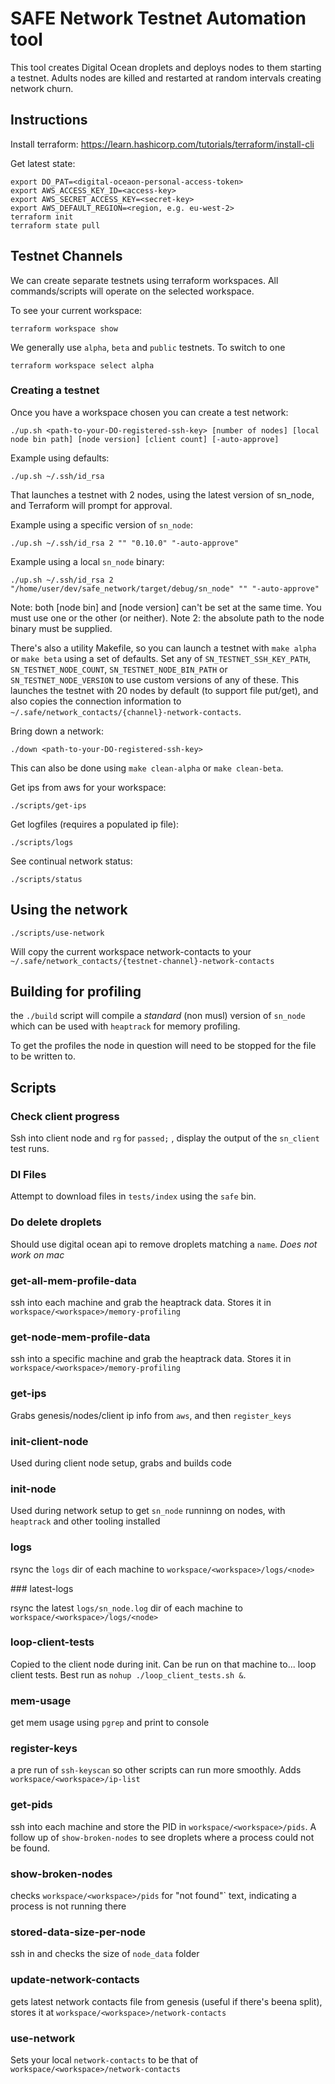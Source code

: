 # SAFE Network Testnet Automation tool

This tool creates Digital Ocean droplets and deploys nodes to them starting a testnet.
Adults nodes are killed and restarted at random intervals creating network churn.

## Instructions

Install terraform: https://learn.hashicorp.com/tutorials/terraform/install-cli

Get latest state:

```
export DO_PAT=<digital-oceaon-personal-access-token>
export AWS_ACCESS_KEY_ID=<access-key>
export AWS_SECRET_ACCESS_KEY=<secret-key>
export AWS_DEFAULT_REGION=<region, e.g. eu-west-2>
terraform init
terraform state pull
```

## Testnet Channels

We can create separate testnets using terraform workspaces. All commands/scripts will operate on the selected workspace.

To see your current workspace:

```
terraform workspace show
```

We generally use `alpha`, `beta` and `public` testnets. To switch to one

```
terraform workspace select alpha
```

### Creating a testnet

Once you have a workspace chosen you can create a test network:

```
./up.sh <path-to-your-DO-registered-ssh-key> [number of nodes] [local node bin path] [node version] [client count] [-auto-approve]
```

Example using defaults:

```
./up.sh ~/.ssh/id_rsa
```

That launches a testnet with 2 nodes, using the latest version of sn_node, and Terraform will prompt for approval.

Example using a specific version of `sn_node`:

```
./up.sh ~/.ssh/id_rsa 2 "" "0.10.0" "-auto-approve"
```

Example using a local `sn_node` binary:

```
./up.sh ~/.ssh/id_rsa 2 "/home/user/dev/safe_network/target/debug/sn_node" "" "-auto-approve"
```

Note: both [node bin] and [node version] can't be set at the same time. You must use one or the other (or neither).
Note 2: the absolute path to the node binary must be supplied.

There's also a utility Makefile, so you can launch a testnet with `make alpha` or `make beta` using a set of defaults. Set any of `SN_TESTNET_SSH_KEY_PATH`, `SN_TESTNET_NODE_COUNT`, `SN_TESTNET_NODE_BIN_PATH` or `SN_TESTNET_NODE_VERSION` to use custom versions of any of these. This launches the testnet with 20 nodes by default (to support file put/get), and also copies the connection information to `~/.safe/network_contacts/{channel}-network-contacts`.

Bring down a network:

```
./down <path-to-your-DO-registered-ssh-key>
```

This can also be done using `make clean-alpha` or `make clean-beta`.

Get ips from aws for your workspace:

```
./scripts/get-ips
```

Get logfiles (requires a populated ip file):

```
./scripts/logs
```

See continual network status:

```
./scripts/status
```

## Using the network

```
./scripts/use-network
```

Will copy the current workspace network-contacts to your `~/.safe/network_contacts/{testnet-channel}-network-contacts`

##  Building for profiling

the `./build` script will compile a _standard_ (non musl) version of `sn_node` which can be used with `heaptrack` for memory profiling.

To get the profiles the node in question will need to be stopped for the file to be written to.


## Scripts

### Check client progress

Ssh into client node and `rg` for `passed;` , display the output of the `sn_client` test runs. 

### Dl Files

Attempt to download files in `tests/index` using the `safe` bin.

### Do delete droplets

Should use digital ocean api to remove droplets matching a `name`. _Does not work on mac_

### get-all-mem-profile-data

ssh into each machine and grab the heaptrack data. Stores it in `workspace/<workspace>/memory-profiling`

### get-node-mem-profile-data

ssh into a specific machine and grab the heaptrack data. Stores it in `workspace/<workspace>/memory-profiling`

### get-ips

Grabs <workspace> genesis/nodes/client ip info from `aws`, and then `register_keys`

### init-client-node

Used during client node setup, grabs and builds code

### init-node

Used during network setup to get `sn_node` runninng on nodes, with `heaptrack` and other tooling installed

### logs

rsync the `logs` dir of each machine to `workspace/<workspace>/logs/<node>`

### latest-logs

rsync the latest `logs/sn_node.log` dir of each machine to `workspace/<workspace>/logs/<node>`

### loop-client-tests

Copied to the client node during init. Can be run on that machine to... loop client tests. Best run as `nohup ./loop_client_tests.sh &`.

### mem-usage

get mem usage using `pgrep` and print to console

### register-keys

a pre run of `ssh-keyscan` so other scripts can run more smoothly. Adds `workspace/<workspace>/ip-list`

### get-pids

ssh into each machine and store the PID in `workspace/<workspace>/pids`. A follow up of `show-broken-nodes` to see droplets where a process could not be found.

### show-broken-nodes

checks `workspace/<workspace>/pids` for "not found"` text, indicating a process is not running there

### stored-data-size-per-node

ssh in and checks the size of `node_data` folder

### update-network-contacts

gets latest network contacts file from genesis (useful if there's beena split), stores it at `workspace/<workspace>/network-contacts`

### use-network

Sets your local `network-contacts` to be that of `workspace/<workspace>/network-contacts`
